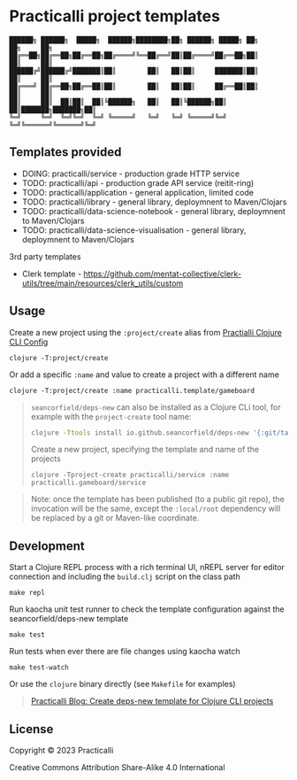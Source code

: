 # Practicalli project templates


```none
██████╗ ██████╗  █████╗  ██████╗████████╗██╗ ██████╗ █████╗ ██╗     ██╗     ██╗
██╔══██╗██╔══██╗██╔══██╗██╔════╝╚══██╔══╝██║██╔════╝██╔══██╗██║     ██║     ██║
██████╔╝██████╔╝███████║██║        ██║   ██║██║     ███████║██║     ██║     ██║
██╔═══╝ ██╔══██╗██╔══██║██║        ██║   ██║██║     ██╔══██║██║     ██║     ██║
██║     ██║  ██║██║  ██║╚██████╗   ██║   ██║╚██████╗██║  ██║███████╗███████╗██║
╚═╝     ╚═╝  ╚═╝╚═╝  ╚═╝ ╚═════╝   ╚═╝   ╚═╝ ╚═════╝╚═╝  ╚═╝╚══════╝╚══════╝╚═╝
```



## Templates provided

* DOING: practicalli/service - production grade HTTP service
* TODO: practicalli/api - production grade API service (reitit-ring)
* TODO: practicalli/application - general application, limited code
* TODO: practicalli/library - general library, deploymnent to Maven/Clojars
* TODO: practicalli/data-science-notebook - general library, deploymnent to Maven/Clojars
* TODO: practicalli/data-science-visualisation - general library, deploymnent to Maven/Clojars


3rd party templates
* Clerk template - https://github.com/mentat-collective/clerk-utils/tree/main/resources/clerk_utils/custom

## Usage

Create a new project using the `:project/create` alias from [Practialli Clojure CLI Config](https://practical.li/clojure/clojure-cli/practicalli-config/)

```shell
clojure -T:project/create
```

Or add a specific `:name` and value to create a project with a different name

```shell
clojure -T:project/create :name practicalli.template/gameboard
```

> `seancorfield/deps-new` can also be installed as a Clojure CLi tool, for example with the `project-create` tool name:
> ```bash
> clojure -Ttools install io.github.seancorfield/deps-new '{:git/tag "v0.5.0"}' :as project-create
> ```
>
> Create a new project, specifying the template and name of the projects
>
> ```shell
> clojure -Tproject-create practicalli/service :name practicalli.gameboard/service
> ```


> Note: once the template has been published (to a public git repo), the invocation will be the same, except the `:local/root` dependency will be replaced by a git or Maven-like coordinate.


## Development

Start a Clojure REPL process with a rich terminal UI, nREPL server for editor connection and including the `build.clj` script on the class path

```shell
make repl
```

Run kaocha unit test runner to check the template configuration against the seancorfield/deps-new template

```shell
make test
```

Run tests when ever there are file changes using kaocha watch

```shell
make test-watch
```

Or use the `clojure` binary directly (see `Makefile` for examples)


> [Practicalli Blog: Create deps-new template for Clojure CLI projects](https://practical.li/blog-staging/posts/create-deps-new-template-for-clojure-cli-projects/)


## License

Copyright © 2023 Practicalli

Creative Commons Attribution Share-Alike 4.0 International
